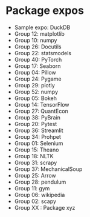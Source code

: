 # Package expos

- Sample expo: DuckDB
- Group 12: matplotlib
- Group 10: numpy
- Group 26: Docutils
- Group 22: statsmodels
- Group 40: PyTorch
- Group 17: Seaborn
- Group 04: Pillow
- Group 24: Pygame
- Group 29: plotly
- Group 52: numpy
- Group 05: Bokeh
- Group 14: TensorFlow
- Group 27: QuantEcon
- Group 38: PyBrain
- Group 20: Pytest
- Group 36: Streamlit
- Group 34: Prohpet
- Group 01: Selenium
- Group 15: Theano
- Group 18: NLTK
- Group 31: scrapy
- Group 37: MechanicalSoup
- Group 25: Arrow
- Group 28: pendulum
- Group 11: gym
- Group 06: wikipedia
- Group 02: scapy
- Group XX : Package xyz
